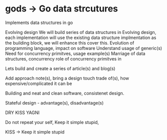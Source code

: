 # gods -> Go data strcutures
Implements data structures in go

Evolving design
We will build series of data structures in Evolving design, 
each implementation will use the existing data structure implmentation as the building block, 
we will enhance this cover this.
Evolution of programming language, impact on software
Understand usage of generic(s)
Need for concurrency primitves, usage example(s)
Marriage of data structures, concurrency role of concurrency primitves in 

Lets build
and create a series of article(s) and blog(s)

Add approach note(s), bring a design touch
trade of(s), how expensive/complicated it can be

Building and neat and clean software, consistenet design.

Stateful design - advantage(s), disadvantage(s)

DRY KISS YAGNI

Do not repeat your self, Keep it simple stupid, 

KISS -> Keep it simple stupid
